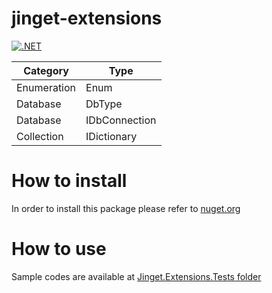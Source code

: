 # jinget-extensions
[![.NET](https://github.com/VahidFarahmandian/jinget-extensions/actions/workflows/dotnet.yml/badge.svg?branch=main)](https://github.com/VahidFarahmandian/jinget-extensions/actions/workflows/dotnet.yml)

| Category | Type |
| ------------ | ------------ |
| Enumeration | Enum |
| Database | DbType |
| Database | IDbConnection |
| Collection | IDictionary |

# How to install
In order to install this package please refer to [nuget.org](http:https://www.nuget.org/packages/Jinget.Extensions/// "nuget.org")

# How to use
Sample codes are available at [Jinget.Extensions.Tests folder](https://github.com/VahidFarahmandian/jinget-extensions/tree/main/Jinget.Extensions.Tests "Jinget.Extensions.Tests folder")
